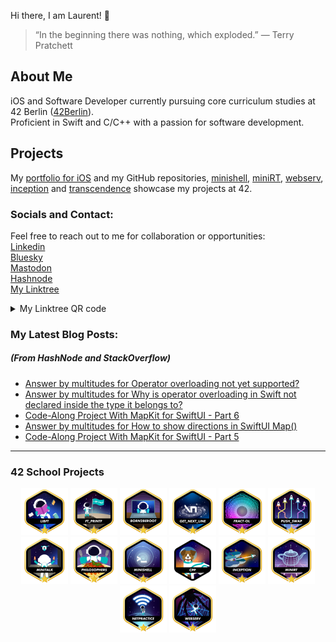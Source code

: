 Hi there, I am Laurent! :rocket:

> “In the beginning there was nothing, which exploded.” ― Terry Pratchett

## About Me
iOS and Software Developer currently pursuing core curriculum studies at 42 Berlin ([42Berlin](https://42berlin.de/)).  
Proficient in Swift and C/C++ with a passion for software development.

## Projects  
My [portfolio for iOS](https://github.com/multitudes/portfolio/blob/master/README.md) and my GitHub repositories, [minishell](https://multitudes.github.io/42-minishell/), [miniRT](https://multitudes.github.io/42-miniRT/), [webserv](https://multitudes.github.io/42-webserv/), [inception](https://multitudes.github.io/42-inception/) and [transcendence](https://multitudes.github.io/42-transcendence/) showcase my projects at 42.

<!--
[42Berlin](https://42berlin.de) is a recently launched, disruptive higher education NGO/start-up educating up to 600 students to become cutting-edge techies and software engineers in a practice-based peer-learning environment. It is based on the concept of Ecole 42 which was founded 2013 in Paris (today trains 18‘000+ students in 50 schools).  The core curriculum is focused on Unix, C, C++ and System administration.  

<details>
  <summary>My Holy Graph progression at 42 Berlin 🚀 </summary>
  <p align="left">
    <img src="https://github.com/multitudes/multitudes/blob/c09f8416879b2b3293cf3e47a9f712482398a1fd/holygraph.jpg" width="600"  title="My Linktree QR">
  </p>
</details>
The holy graph shows the progression in the core curriculum going through the concentric cores project after project. Each circle is terminated by absolving an exam. Three hours time to code without internet and distraction using vim and no autocomplete or copilot.  -->


### Socials and Contact:
Feel free to reach out to me for collaboration or opportunities:  
<a rel="me" href="https://www.linkedin.com/in/laurentbrusa/">Linkedin</a>&nbsp;  
<a rel="me" href="https://bsky.app/profile/laurentbrusa.bsky.social">Bluesky</a>&nbsp;  
<a rel="me" href="https://iosdev.space/@multitudes">Mastodon</a>&nbsp;  
<a rel="me" href="https://laurentbrusa.hashnode.dev">Hashnode</a>&nbsp;  
<a rel="me" href="https://linktr.ee/laurentbrusa">My Linktree</a>  
<details>
  <summary>My Linktree QR code</summary>
  <p align="left">
    <img src="https://github.com/multitudes/multitudes.github.io/blob/5714b0573a9faa540dd561366d60aae82dc2e71d/images/laurentbrusaQR.png" width="200"  title="My Linktree QR">
  </p>
</details>

###  My Latest Blog Posts:

##### (From HashNode and StackOverflow)
<!-- BLOG-POST-LIST:START -->
- [Answer by multitudes for Operator overloading not yet supported?](https://stackoverflow.com/questions/24148135/operator-overloading-not-yet-supported/78672928#78672928)
- [Answer by multitudes for Why is operator overloading in Swift not declared inside the type it belongs to?](https://stackoverflow.com/questions/25642085/why-is-operator-overloading-in-swift-not-declared-inside-the-type-it-belongs-to/78672910#78672910)
- [Code-Along Project With MapKit for SwiftUI - Part 6](https://laurentbrusa.hashnode.dev/code-along-project-with-mapkit-for-swiftui-part-6)
- [Answer by multitudes for How to show directions in SwiftUI Map&lpar;&rpar;](https://stackoverflow.com/questions/70133668/how-to-show-directions-in-swiftui-map/77159028#77159028)
- [Code-Along Project With MapKit for SwiftUI - Part 5](https://laurentbrusa.hashnode.dev/code-along-project-with-mapkit-for-swiftui-part-5)
<!-- BLOG-POST-LIST:END -->

---

### 42 School Projects
<div align="center">

<a href=""><img src="https://github.com/multitudes/multitudes/blob/c19ad992746480d6a958e40b34dd7394287e7bee/42_badges/libftm.png" width="75" height="75"></a>
<a href=""><img src="https://github.com/multitudes/multitudes/blob/576f9f9a7d27db61bad2f2e5597dbb338b008ae0/42_badges/ft_printfm.png" width="75" height="75"></a>
<a href=""><img src="https://github.com/multitudes/multitudes/blob/177533884e124d8a79da0b02ea61fc429213236a/42_badges/born2berootm.png" width="75" height="75"></a>
<a href=""><img src="https://github.com/multitudes/multitudes/blob/25e6f095425267ecb8c4118eb5cf44a960ce99a0/42_badges/get_next_linem.png" width="75" height="75"></a>
<a href=""><img src="https://github.com/multitudes/multitudes/blob/25e6f095425267ecb8c4118eb5cf44a960ce99a0/42_badges/fract-olm.png" width="75" height="75"></a>
<a href=""><img src="https://github.com/multitudes/multitudes/blob/25e6f095425267ecb8c4118eb5cf44a960ce99a0/42_badges/push_swapm.png" width="75" height="75"></a>
<a href="https://github.com/multitudes/42-MiniTalk/blob/main/README.md"><img src="https://github.com/multitudes/multitudes/blob/25e6f095425267ecb8c4118eb5cf44a960ce99a0/42_badges/minitalkm.png" width="75" height="75"></a>
<a href=""><img src="https://github.com/multitudes/multitudes/blob/25e6f095425267ecb8c4118eb5cf44a960ce99a0/42_badges/philosophersm.png" width="75" height="75"></a>
<a href=""><img src="https://github.com/multitudes/multitudes/blob/25e6f095425267ecb8c4118eb5cf44a960ce99a0/42_badges/minishellm.png" width="75" height="75"></a>
<a href=""><img src="https://github.com/multitudes/multitudes/blob/master/42_badges/cppn.png" width="75" height="75"></a>
<a href=""><img src="https://github.com/multitudes/multitudes/blob/master/42_badges/inceptionm.png" width="75" height="75"></a>
<a href=""><img src="https://github.com/multitudes/multitudes/blob/master/42_badges/minirtm.png" width="75" height="75"></a>
<a href=""><img src="https://github.com/multitudes/multitudes/blob/master/42_badges/netpracticem.png" width="75" height="75"></a>
<a href=""><img src="https://github.com/multitudes/multitudes/blob/master/42_badges/webservm.png" width="75" height="75"></a>
</div>



<!--

<script type="text/javascript" src="https://cdnjs.buymeacoffee.com/1.0.0/button.prod.min.js" data-name="bmc-button" data-slug="multitudes" data-color="#FFDD00" data-emoji=""  data-font="Cookie" data-text="Buy me a coffee" data-outline-color="#000000" data-font-color="#000000" data-coffee-color="#ffffff" ></script>

If you can't get enough of me I collected some more links [here](https://linktr.ee/LaurentBrusa)!
**multitudes/multitudes** is a ✨ _special_ ✨ repository because its `README.md` (this file) appears on your GitHub profile.

Here are some ideas to get you started:

- 🔭 I’m currently working on ...
- 🌱 I’m currently learning ...
- 👯 I’m looking to collaborate on ...
- 🤔 I’m looking for help with ...
- 💬 Ask me about ...
- 📫 How to reach me: ...
- 😄 Pronouns: ...
- ⚡ Fun fact: ...

<p align="center">
  <img src="" width="400"  title="Laurent on the bicycle">
</p>
-->
